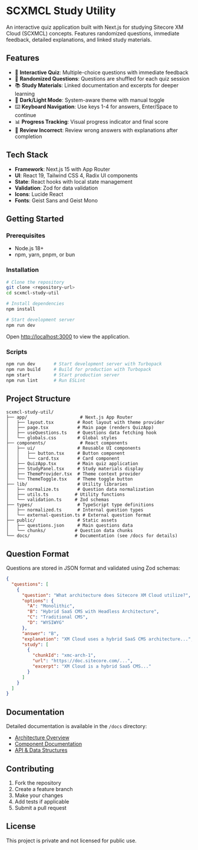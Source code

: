 # SCXMCL Study Utility

An interactive quiz application built with Next.js for studying Sitecore XM Cloud (SCXMCL) concepts. Features randomized questions, immediate feedback, detailed explanations, and linked study materials.

## Features

- 🎯 **Interactive Quiz**: Multiple-choice questions with immediate feedback
- 🔀 **Randomized Questions**: Questions are shuffled for each quiz session
- 📚 **Study Materials**: Linked documentation and excerpts for deeper learning
- 🌙 **Dark/Light Mode**: System-aware theme with manual toggle
- ⌨️ **Keyboard Navigation**: Use keys 1-4 for answers, Enter/Space to continue
- 📊 **Progress Tracking**: Visual progress indicator and final score
- 🔄 **Review Incorrect**: Review wrong answers with explanations after completion

## Tech Stack

- **Framework**: Next.js 15 with App Router
- **UI**: React 19, Tailwind CSS 4, Radix UI components
- **State**: React hooks with local state management
- **Validation**: Zod for data validation
- **Icons**: Lucide React
- **Fonts**: Geist Sans and Geist Mono

## Getting Started

### Prerequisites

- Node.js 18+
- npm, yarn, pnpm, or bun

### Installation

```bash
# Clone the repository
git clone <repository-url>
cd scxmcl-study-util

# Install dependencies
npm install

# Start development server
npm run dev
```

Open [http://localhost:3000](http://localhost:3000) to view the application.

### Scripts

```bash
npm run dev       # Start development server with Turbopack
npm run build     # Build for production with Turbopack
npm start         # Start production server
npm run lint      # Run ESLint
```

## Project Structure

```
scxmcl-study-util/
├── app/                    # Next.js App Router
│   ├── layout.tsx         # Root layout with theme provider
│   ├── page.tsx           # Main page (renders QuizApp)
│   ├── useQuestions.ts    # Questions data fetching hook
│   └── globals.css        # Global styles
├── components/             # React components
│   ├── ui/                # Reusable UI components
│   │   ├── button.tsx     # Button component
│   │   └── card.tsx       # Card component
│   ├── QuizApp.tsx        # Main quiz application
│   ├── StudyPanel.tsx     # Study materials display
│   ├── ThemeProvider.tsx  # Theme context provider
│   └── ThemeToggle.tsx    # Theme toggle button
├── lib/                   # Utility libraries
│   ├── normalize.ts       # Question data normalization
│   ├── utils.ts          # Utility functions
│   └── validation.ts     # Zod schemas
├── types/                 # TypeScript type definitions
│   ├── normalized.ts      # Internal question types
│   └── external-question.ts # External question format
├── public/                # Static assets
│   ├── questions.json     # Main questions data
│   └── chunks/           # Question data chunks
└── docs/                 # Documentation (see /docs for details)
```

## Question Format

Questions are stored in JSON format and validated using Zod schemas:

```json
{
  "questions": [
    {
      "question": "What architecture does Sitecore XM Cloud utilize?",
      "options": {
        "A": "Monolithic",
        "B": "Hybrid SaaS CMS with Headless Architecture",
        "C": "Traditional CMS",
        "D": "WYSIWYG"
      },
      "answer": "B",
      "explanation": "XM Cloud uses a hybrid SaaS CMS architecture...",
      "study": [
        {
          "chunkId": "xmc-arch-1",
          "url": "https://doc.sitecore.com/...",
          "excerpt": "XM Cloud is a hybrid SaaS CMS..."
        }
      ]
    }
  ]
}
```

## Documentation

Detailed documentation is available in the `/docs` directory:

- [Architecture Overview](./docs/architecture.md)
- [Component Documentation](./docs/components.md)
- [API & Data Structures](./docs/api-data.md)

## Contributing

1. Fork the repository
2. Create a feature branch
3. Make your changes
4. Add tests if applicable
5. Submit a pull request

## License

This project is private and not licensed for public use.
